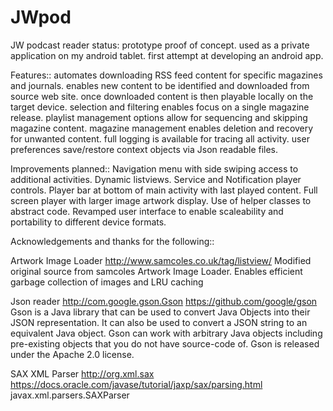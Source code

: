 # JWpod
JW podcast reader
status: prototype proof of concept.
used as a private application on my android tablet.
first attempt at developing an android app.

Features::
automates downloading RSS feed content for specific magazines and journals.
enables new content to be identified and downloaded from source web site.
once downloaded content is then playable locally on the target device.
selection and filtering enables focus on a single magazine release.
playlist management options allow for sequencing and skipping magazine content.
magazine management enables deletion and recovery for unwanted content.
full logging is available for tracing all activity.
user preferences save/restore context objects via Json readable files.

Improvements planned::
Navigation menu with side swiping access to additional activities.
Dynamic listviews.
Service and Notification player controls.
Player bar at bottom of main activity with last played content.
Full screen player with larger image artwork display.
Use of helper classes to abstract code.
Revamped user interface to enable scaleability and portability to different device formats.


Acknowledgements and thanks for the following::

Artwork Image Loader   http://www.samcoles.co.uk/tag/listview/
Modified original source from samcoles Artwork Image Loader.
Enables efficient garbage collection of images and LRU caching


Json reader            http://com.google.gson.Gson
                       https://github.com/google/gson
Gson is a Java library that can be used to convert Java Objects into their JSON representation.
It can also be used to convert a JSON string to an equivalent Java object.
Gson can work with arbitrary Java objects including pre-existing objects that you do not have source-code of.
Gson is released under the Apache 2.0 license.


SAX XML Parser         http://org.xml.sax
                       https://docs.oracle.com/javase/tutorial/jaxp/sax/parsing.html
                       javax.xml.parsers.SAXParser




